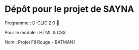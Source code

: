  # Dépôt pour le projet de SAYNA

Programme : D-CLIC 2.0 🚀

Pour le module : HTML & CSS

Nom : Projet Fil Rouge - BATMAN1
